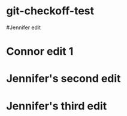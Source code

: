 # git-checkoff-test

#Jennifer edit

# Connor edit 1

# Jennifer's second edit

# Jennifer's third edit
